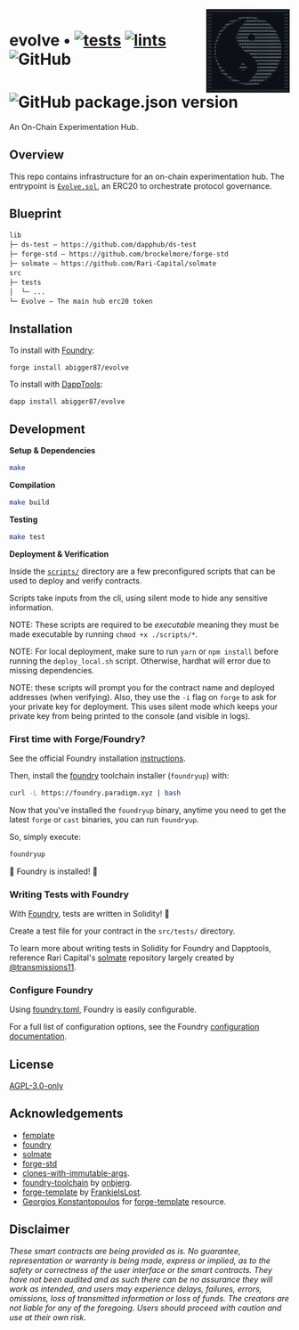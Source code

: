 <img align="right" width="150" height="150" top="100" src="./assets/yang.png">

# evolve • [![tests](https://github.com/abigger87/evolve/actions/workflows/tests.yml/badge.svg)](https://github.com/abigger87/evolve/actions/workflows/tests.yml) [![lints](https://github.com/abigger87/evolve/actions/workflows/lints.yml/badge.svg)](https://github.com/abigger87/evolve/actions/workflows/lints.yml) ![GitHub](https://img.shields.io/github/license/abigger87/evolve)  ![GitHub package.json version](https://img.shields.io/github/package-json/v/abigger87/evolve)

An On-Chain Experimentation Hub.

## Overview

This repo contains infrastructure for an on-chain experimentation hub. The entrypoint is [`Evolve.sol`](./src/Evolve.sol), an ERC20 to orchestrate protocol governance.

## Blueprint

```ml
lib
├─ ds-test — https://github.com/dapphub/ds-test
├─ forge-std — https://github.com/brockelmore/forge-std
├─ solmate — https://github.com/Rari-Capital/solmate
src
├─ tests
│  └─ ...
└─ Evolve — The main hub erc20 token
```

## Installation

To install with [Foundry](https://github.com/gakonst/foundry):

```
forge install abigger87/evolve
```

To install with [DappTools](https://github.com/dapphub/dapptools):

```
dapp install abigger87/evolve
```

## Development


**Setup & Dependencies**
```bash
make
```

**Compilation**
```bash
make build
```

**Testing**
```bash
make test
```

**Deployment & Verification**

Inside the [`scripts/`](./scripts/) directory are a few preconfigured scripts that can be used to deploy and verify contracts.

Scripts take inputs from the cli, using silent mode to hide any sensitive information.

NOTE: These scripts are required to be _executable_ meaning they must be made executable by running `chmod +x ./scripts/*`.

NOTE: For local deployment, make sure to run `yarn` or `npm install` before running the `deploy_local.sh` script. Otherwise, hardhat will error due to missing dependencies.

NOTE: these scripts will prompt you for the contract name and deployed addresses (when verifying). Also, they use the `-i` flag on `forge` to ask for your private key for deployment. This uses silent mode which keeps your private key from being printed to the console (and visible in logs).

### First time with Forge/Foundry?

See the official Foundry installation [instructions](https://github.com/gakonst/foundry/blob/master/README.md#installation).

Then, install the [foundry](https://github.com/gakonst/foundry) toolchain installer (`foundryup`) with:
```bash
curl -L https://foundry.paradigm.xyz | bash
```

Now that you've installed the `foundryup` binary,
anytime you need to get the latest `forge` or `cast` binaries,
you can run `foundryup`.

So, simply execute:
```bash
foundryup
```

🎉 Foundry is installed! 🎉

### Writing Tests with Foundry

With [Foundry](https://github.com/gakonst/foundry), tests are written in Solidity! 🥳

Create a test file for your contract in the `src/tests/` directory.

To learn more about writing tests in Solidity for Foundry and Dapptools, reference Rari Capital's [solmate](https://github.com/Rari-Capital/solmate/tree/main/src/test) repository largely created by [@transmissions11](https://twitter.com/transmissions11).

### Configure Foundry

Using [foundry.toml](./foundry.toml), Foundry is easily configurable.

For a full list of configuration options, see the Foundry [configuration documentation](https://github.com/gakonst/foundry/blob/master/config/README.md#all-options).

## License

[AGPL-3.0-only](https://github.com/abigger87/evolve/blob/master/LICENSE)

## Acknowledgements

- [femplate](https://github.com/abigger87/femplate)
- [foundry](https://github.com/gakonst/foundry)
- [solmate](https://github.com/Rari-Capital/solmate)
- [forge-std](https://github.com/brockelmore/forge-std)
- [clones-with-immutable-args](https://github.com/wighawag/clones-with-immutable-args).
- [foundry-toolchain](https://github.com/onbjerg/foundry-toolchain) by [onbjerg](https://github.com/onbjerg).
- [forge-template](https://github.com/FrankieIsLost/forge-template) by [FrankieIsLost](https://github.com/FrankieIsLost).
- [Georgios Konstantopoulos](https://github.com/gakonst) for [forge-template](https://github.com/gakonst/forge-template) resource.

## Disclaimer

_These smart contracts are being provided as is. No guarantee, representation or warranty is being made, express or implied, as to the safety or correctness of the user interface or the smart contracts. They have not been audited and as such there can be no assurance they will work as intended, and users may experience delays, failures, errors, omissions, loss of transmitted information or loss of funds. The creators are not liable for any of the foregoing. Users should proceed with caution and use at their own risk._
